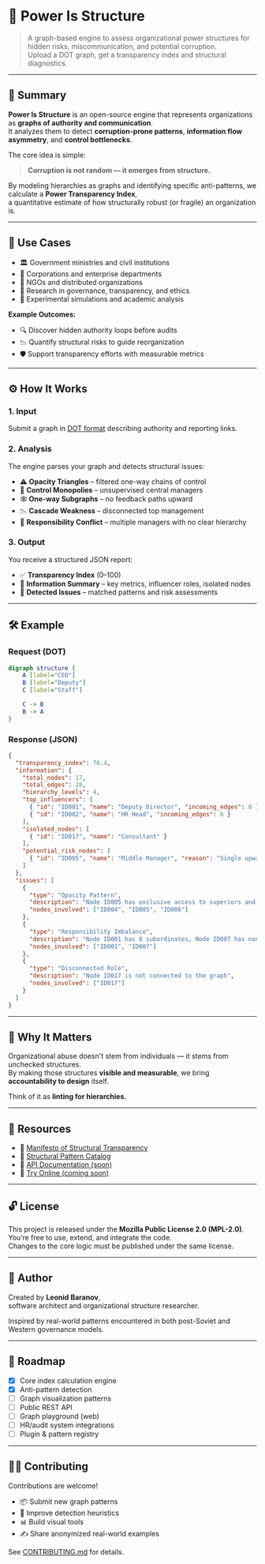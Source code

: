 # 🧠 Power Is Structure

> A graph-based engine to assess organizational power structures for hidden risks, miscommunication, and potential corruption.  
> Upload a DOT graph, get a transparency index and structural diagnostics.

---

## 📘 Summary

**Power Is Structure** is an open-source engine that represents organizations as **graphs of authority and communication**.  
It analyzes them to detect **corruption-prone patterns**, **information flow asymmetry**, and **control bottlenecks**.

The core idea is simple:  
> **Corruption is not random — it emerges from structure.**

By modeling hierarchies as graphs and identifying specific anti-patterns, we calculate a **Power Transparency Index**,  
a quantitative estimate of how structurally robust (or fragile) an organization is.

---

## 🎯 Use Cases

- 🏛️ Government ministries and civil institutions
- 🏢 Corporations and enterprise departments
- 🧩 NGOs and distributed organizations
- 🧠 Research in governance, transparency, and ethics
- 🧪 Experimental simulations and academic analysis

**Example Outcomes:**
- 🔍 Discover hidden authority loops before audits
- 📉 Quantify structural risks to guide reorganization
- 🛡 Support transparency efforts with measurable metrics

---

## ⚙️ How It Works

### 1. Input  
Submit a graph in [DOT format](https://graphviz.org/doc/info/lang.html) describing authority and reporting links.

### 2. Analysis  
The engine parses your graph and detects structural issues:

- ⚠️ **Opacity Triangles** – filtered one-way chains of control
- 🚨 **Control Monopolies** – unsupervised central managers
- 🕸️ **One-way Subgraphs** – no feedback paths upward
- 📉 **Cascade Weakness** – disconnected top management
- 🔀 **Responsibility Conflict** – multiple managers with no clear hierarchy

### 3. Output  
You receive a structured JSON report:

- ✅ **Transparency Index** (0–100)
- 🧠 **Information Summary** – key metrics, influencer roles, isolated nodes
- 🛑 **Detected Issues** – matched patterns and risk assessments

---

## 🛠 Example

### Request (DOT)

```dot
digraph structure {
    A [label="CEO"]
    B [label="Deputy"]
    C [label="Staff"]

    C -> B
    B -> A
}
```

### Response (JSON)

```json
{
  "transparency_index": 76.4,
  "information": {
    "total_nodes": 17,
    "total_edges": 28,
    "hierarchy_levels": 4,
    "top_influencers": [
      { "id": "ID001", "name": "Deputy Director", "incoming_edges": 8 },
      { "id": "ID002", "name": "HR Head", "incoming_edges": 6 }
    ],
    "isolated_nodes": [
      { "id": "ID017", "name": "Consultant" }
    ],
    "potential_risk_nodes": [
      { "id": "ID005", "name": "Middle Manager", "reason": "Single upward path, no cross-validation" }
    ]
  },
  "issues": [
    {
      "type": "Opacity Pattern",
      "description": "Node ID005 has exclusive access to superiors and subordinates",
      "nodes_involved": ["ID004", "ID005", "ID006"]
    },
    {
      "type": "Responsibility Imbalance",
      "description": "Node ID001 has 8 subordinates, Node ID007 has none",
      "nodes_involved": ["ID001", "ID007"]
    },
    {
      "type": "Disconnected Role",
      "description": "Node ID017 is not connected to the graph",
      "nodes_involved": ["ID017"]
    }
  ]
}
```

---

## 🧠 Why It Matters

Organizational abuse doesn't stem from individuals — it stems from unchecked structures.  
By making those structures **visible and measurable**, we bring **accountability to design** itself.

Think of it as **linting for hierarchies.**

---

## 🔗 Resources

- 📜 [Manifesto of Structural Transparency](./MANIFESTO.md)
- 🧩 [Structural Pattern Catalog](./patterns.md)
- 📄 [API Documentation (soon)](./docs/api.md)
- 🧪 [Try Online (coming soon)](https://powerisstructure.com)

---

## 🔓 License

This project is released under the **Mozilla Public License 2.0 (MPL-2.0)**.  
You’re free to use, extend, and integrate the code.  
Changes to the core logic must be published under the same license.

---

## 👤 Author

Created by **Leonid Baranov**,  
software architect and organizational structure researcher.

Inspired by real-world patterns encountered in both post-Soviet and Western governance models.

---

## 🚀 Roadmap

- [x] Core index calculation engine
- [x] Anti-pattern detection
- [ ] Graph visualization patterns
- [ ] Public REST API
- [ ] Graph playground (web)
- [ ] HR/audit system integrations
- [ ] Plugin & pattern registry

---

## 🧑‍💻 Contributing

Contributions are welcome!

- 📦 Submit new graph patterns
- 🧠 Improve detection heuristics
- 📊 Build visual tools
- ✍️ Share anonymized real-world examples

See [CONTRIBUTING.md](./CONTRIBUTING.md) for details.

